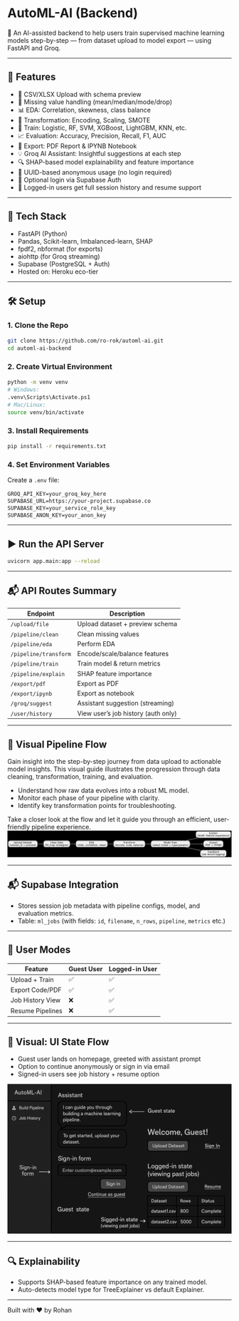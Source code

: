 # AutoML-AI (Backend)

🎯 An AI-assisted backend to help users train supervised machine learning models step-by-step — from dataset upload to model export — using FastAPI and Groq.

---

## 🚀 Features

- 📁 CSV/XLSX Upload with schema preview
- 🧹 Missing value handling (mean/median/mode/drop)
- 📊 EDA: Correlation, skewness, class balance
- 🧬 Transformation: Encoding, Scaling, SMOTE
- 🤖 Train: Logistic, RF, SVM, XGBoost, LightGBM, KNN, etc.
- 📈 Evaluation: Accuracy, Precision, Recall, F1, AUC
- 📄 Export: PDF Report & IPYNB Notebook
- 💡 Groq AI Assistant: Insightful suggestions at each step
- 🔍 SHAP-based model explainability and feature importance
- 🧠 UUID-based anonymous usage (no login required)
- 🔐 Optional login via Supabase Auth
- 🧾 Logged-in users get full session history and resume support

---

## 🧱 Tech Stack

- FastAPI (Python)
- Pandas, Scikit-learn, Imbalanced-learn, SHAP
- fpdf2, nbformat (for exports)
- aiohttp (for Groq streaming)
- Supabase (PostgreSQL + Auth)
- Hosted on: Heroku eco-tier

---

## 🛠 Setup

### 1. Clone the Repo

```bash
git clone https://github.com/ro-rok/automl-ai.git
cd automl-ai-backend
```

### 2. Create Virtual Environment

```bash
python -m venv venv
# Windows:
.venv\Scripts\Activate.ps1
# Mac/Linux:
source venv/bin/activate
```

### 3. Install Requirements

```bash
pip install -r requirements.txt
```

### 4. Set Environment Variables

Create a `.env` file:

```env
GROQ_API_KEY=your_groq_key_here
SUPABASE_URL=https://your-project.supabase.co
SUPABASE_KEY=your_service_role_key
SUPABASE_ANON_KEY=your_anon_key
```

---

## ▶️ Run the API Server

```bash
uvicorn app.main:app --reload
```

---

## 📬 API Routes Summary

| Endpoint              | Description                            |
|-----------------------|----------------------------------------|
| `/upload/file`        | Upload dataset + preview schema        |
| `/pipeline/clean`     | Clean missing values                   |
| `/pipeline/eda`       | Perform EDA                            |
| `/pipeline/transform` | Encode/scale/balance features          |
| `/pipeline/train`     | Train model & return metrics           |
| `/pipeline/explain`   | SHAP feature importance                |
| `/export/pdf`         | Export as PDF                          |
| `/export/ipynb`       | Export as notebook                     |
| `/groq/suggest`       | Assistant suggestion (streaming)       |
| `/user/history`       | View user’s job history (auth only)    |

---

## 🔄 Visual Pipeline Flow

Gain insight into the step-by-step journey from data upload to actionable model insights. This visual guide illustrates the progression through data cleaning, transformation, training, and evaluation.

- Understand how raw data evolves into a robust ML model.
- Monitor each phase of your pipeline with clarity.
- Identify key transformation points for troubleshooting.

Take a closer look at the flow and let it guide you through an efficient, user-friendly pipeline experience.
![Pipeline Sketch](./src/automl_pipeline_flow.png)

---

## 📬 Supabase Integration

- Stores session job metadata with pipeline configs, model, and evaluation metrics.
- Table: `ml_jobs` (with fields: `id`, `filename`, `n_rows`, `pipeline`, `metrics` etc.)


---

## 🧠 User Modes

| Feature            | Guest User | Logged-in User |
|--------------------|------------|----------------|
| Upload + Train     | ✅         | ✅              |
| Export Code/PDF    | ✅         | ✅              |
| Job History View   | ❌         | ✅              |
| Resume Pipelines   | ❌         | ✅              |

---

## 🧾 Visual: UI State Flow

- Guest user lands on homepage, greeted with assistant prompt
- Option to continue anonymously or sign in via email
- Signed-in users see job history + resume option

![UI Sketch](./src/wireframe_sketch_of_Auth.png) 

---

## 🔍 Explainability

- Supports SHAP-based feature importance on any trained model.
- Auto-detects model type for TreeExplainer vs default Explainer.

---


Built with ❤️ by Rohan
